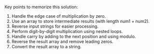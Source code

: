 Key points to memorize this solution:

1. Handle the edge case of multiplication by zero.
2. Use an array to store intermediate results (with length num1 + num2).
3. Reverse input strings for easier processing.
4. Perform digit-by-digit multiplication using nested loops.
5. Handle carry by adding to the next position and using modulo.
6. Reverse the result array and remove leading zeros.
7. Convert the result array to a string.